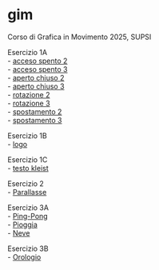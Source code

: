 # gim
Corso di Grafica in Movimento 2025, SUPSI 

Esercizio 1A  
	- [acceso spento 2](https://tuana-aktas.github.io/gim/esercizio_1A/acceso_spento_2.html)  
	- [acceso spento 3](https://tuana-aktas.github.io/gim/esercizio_1A/acceso_spento_3.html)   
	- [aperto chiuso 2](https://tuana-aktas.github.io/gim/esercizio_1A/aperto_chiuso_2.html)   
	- [aperto chiuso 3](https://tuana-aktas.github.io/gim/esercizio_1A/aperto_chiuso_3.html)   
	- [rotazione 2](https://tuana-aktas.github.io/gim/esercizio_1A/rotazione_2.html)   
	- [rotazione 3](https://tuana-aktas.github.io/gim/esercizio_1A/rotazione_3.html)   
	- [spostamento 2](https://tuana-aktas.github.io/gim/esercizio_1A/spostamento_2.html)    
	- [spostamento 3](https://tuana-aktas.github.io/gim/esercizio_1A/spostamento_3.html)

Esercizio 1B   
 	- [logo](https://tuana-aktas.github.io/gim/Esercizio_1B/index.html)   

Esercizio 1C   
	- [testo kleist](https://tuana-aktas.github.io/gim/Esercizio_1C/README.md)    


Esercizio 2   
        - [Parallasse](https://tuana-aktas.github.io/gim/Esercizio_2/img/index_animato.html)    


Esercizio 3A   
         - [Ping-Pong](https://tuana-aktas.github.io/gim/Esercizio_3A_Ping_Pong/index.html)  
         - [Pioggia](https://tuana-aktas.github.io/gim/Esercizio_3A_Pioggia/Pioggia_3A/index.html)    
	 - [Neve](https://tuana-aktas.github.io/gim/Esercizio_3A_Neve/index.html)     

Esercizio 3B      
         - [Orologio](https://tuana-aktas.github.io/gim/Esercizio_3B/Orologio/index.html)
	 
  
 
 	






  
